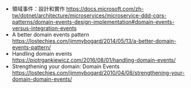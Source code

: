 - 領域事件：設計和實作 https://docs.microsoft.com/zh-tw/dotnet/architecture/microservices/microservice-ddd-cqrs-patterns/domain-events-design-implementation#domain-events-versus-integration-events
- A better domain events pattern https://lostechies.com/jimmybogard/2014/05/13/a-better-domain-events-pattern/
- Handling domain events https://piotrgankiewicz.com/2016/08/01/handling-domain-events/
- Strengthening your domain: Domain Events https://lostechies.com/jimmybogard/2010/04/08/strengthening-your-domain-domain-events/
